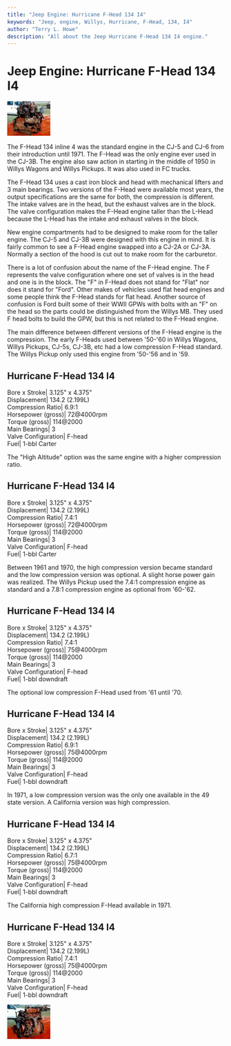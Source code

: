 ```yaml
---
title: "Jeep Engine: Hurricane F-Head 134 I4"
keywords: "Jeep, engine, Willys, Hurricane, F-Head, 134, I4"
author: "Terry L. Howe"
description: "All about the Jeep Hurricane F-Head 134 I4 engine."
---
```

# Jeep Engine: Hurricane F-Head 134 I4

[![F-Head I4 right](../../../img/engine/fheadr_.jpg)](../../../img/engine/fheadr.jpg) 

The F-Head 134 inline 4 was the standard engine in the CJ-5 and CJ-6 from their introduction until 1971. The F-Head was the only engine ever used in the CJ-3B. The engine also saw action in starting in the middle of 1950 in Willys Wagons and Willys Pickups. It was also used in FC trucks.

The F-Head 134 uses a cast iron block and head with mechanical lifters and 3 main bearings. Two versions of the F-Head were available most years, the output specifications are the same for both, the compression is different. The intake valves are in the head, but the exhaust valves are in the block. The valve configuration makes the F-Head engine taller than the L-Head because the L-Head has the intake and exhaust valves in the block. 

New engine compartments had to be designed to make room for the taller engine. The CJ-5 and CJ-3B were designed with this engine in mind. It is fairly common to see a F-Head engine swapped into a CJ-2A or CJ-3A. Normally a section of the hood is cut out to make room for the carburetor.

There is a lot of confusion about the name of the F-Head engine. The F represents the valve configuration where one set of valves is in the head and one is in the block. The "F" in F-Head does not stand for "Flat" nor does it stand for "Ford". Other makes of vehicles used flat head engines and some people think the F-Head stands for flat head. Another source of confusion is Ford built some of their WWII GPWs with bolts with an "F" on the head so the parts could be distinguished from the Willys MB. They used F head bolts to build the GPW, but this is not related to the F-Head engine.

The main difference between different versions of the F-Head engine is the compression. The early F-Heads used between '50-'60 in Willys Wagons, Willys Pickups, CJ-5s, CJ-3B, etc had a low compression F-Head standard. The Willys Pickup only used this engine from '50-'56 and in '59. 

Hurricane F-Head 134 I4  
---  
Bore x Stroke| 3.125" x 4.375"  
Displacement| 134.2 (2.199L)  
Compression Ratio| 6.9:1  
Horsepower (gross)| 72@4000rpm  
Torque (gross)| 114@2000  
Main Bearings| 3  
Valve Configuration| F-head  
Fuel| 1-bbl Carter  
  
The "High Altitude" option was the same engine with a higher compression ratio. 

Hurricane F-Head 134 I4  
---  
Bore x Stroke| 3.125" x 4.375"  
Displacement| 134.2 (2.199L)  
Compression Ratio| 7.4:1  
Horsepower (gross)| 72@4000rpm  
Torque (gross)| 114@2000  
Main Bearings| 3  
Valve Configuration| F-head  
Fuel| 1-bbl Carter  
  
Between 1961 and 1970, the high compression version became standard and the low compression version was optional. A slight horse power gain was realized. The Willys Pickup used the 7.4:1 compression engine as standard and a 7.8:1 compression engine as optional from '60-'62.

Hurricane F-Head 134 I4  
---  
Bore x Stroke| 3.125" x 4.375"  
Displacement| 134.2 (2.199L)  
Compression Ratio| 7.4:1  
Horsepower (gross)| 75@4000rpm  
Torque (gross)| 114@2000  
Main Bearings| 3  
Valve Configuration| F-head  
Fuel| 1-bbl downdraft  
  
The optional low compression F-Head used from '61 until '70. 

Hurricane F-Head 134 I4  
---  
Bore x Stroke| 3.125" x 4.375"  
Displacement| 134.2 (2.199L)  
Compression Ratio| 6.9:1  
Horsepower (gross)| 75@4000rpm  
Torque (gross)| 114@2000  
Main Bearings| 3  
Valve Configuration| F-head  
Fuel| 1-bbl downdraft  
  
In 1971, a low compression version was the only one available in the 49 state version. A California version was high compression.

Hurricane F-Head 134 I4  
---  
Bore x Stroke| 3.125" x 4.375"  
Displacement| 134.2 (2.199L)  
Compression Ratio| 6.7:1  
Horsepower (gross)| 75@4000rpm  
Torque (gross)| 114@2000  
Main Bearings| 3  
Valve Configuration| F-head  
Fuel| 1-bbl downdraft  
  
The California high compression F-Head available in 1971.

Hurricane F-Head 134 I4  
---  
Bore x Stroke| 3.125" x 4.375"  
Displacement| 134.2 (2.199L)  
Compression Ratio| 7.4:1  
Horsepower (gross)| 75@4000rpm  
Torque (gross)| 114@2000  
Main Bearings| 3  
Valve Configuration| F-head  
Fuel| 1-bbl downdraft  
  
[![F-Head I4 left](../../../img/engine/fheadl_.jpg)](../../../img/engine/fheadl.jpg)